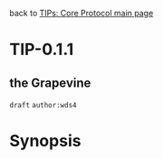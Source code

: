 back to [TIPs: Core Protocol main page](https://github.com/wds4/tapestry-protocol/blob/main/tips/core-protocol/README.md)

TIP-0.1.1
=====
the Grapevine
-----

`draft` `author:wds4`

# Synopsis

